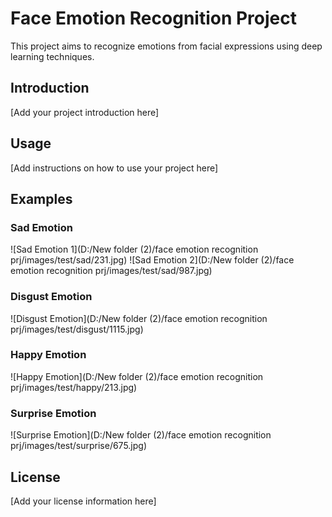 # Face Emotion Recognition Project

This project aims to recognize emotions from facial expressions using deep learning techniques.

## Introduction

[Add your project introduction here]

## Usage

[Add instructions on how to use your project here]

## Examples

### Sad Emotion
![Sad Emotion 1](D:/New folder (2)/face emotion recognition prj/images/test/sad/231.jpg)
![Sad Emotion 2](D:/New folder (2)/face emotion recognition prj/images/test/sad/987.jpg)

### Disgust Emotion
![Disgust Emotion](D:/New folder (2)/face emotion recognition prj/images/test/disgust/1115.jpg)

### Happy Emotion
![Happy Emotion](D:/New folder (2)/face emotion recognition prj/images/test/happy/213.jpg)

### Surprise Emotion
![Surprise Emotion](D:/New folder (2)/face emotion recognition prj/images/test/surprise/675.jpg)

## License

[Add your license information here]
